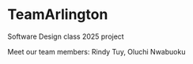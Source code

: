 # TeamArlington
Software Design class 2025 project 

Meet our team members: 
Rindy Tuy, 
Oluchi Nwabuoku
